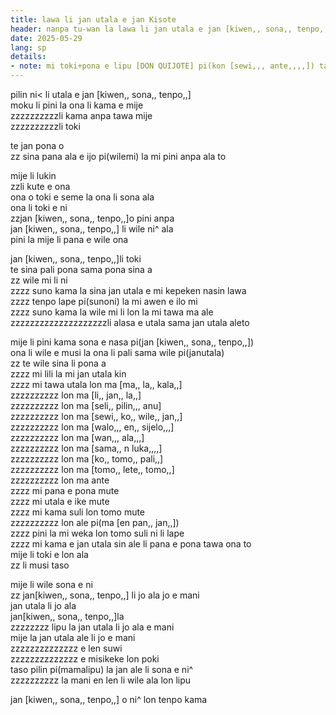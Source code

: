 ```yaml
---
title: lawa li jan utala e jan Kisote
header: nanpa tu-wan la lawa li jan utala e jan [kiwen,, sona,, tenpo,,]
date: 2025-05-29
lang: sp
details:
- note: mi toki+pona e lipu [DON QUIJOTE] pi(kon [sewi,,, ante,,,,]) tan toki [en pan,,, jo,,] 
---
```


pilin ni< li utala e jan [kiwen,, sona,, tenpo,,]  
moku li pini la ona li kama e mije  
zzzzzzzzzzli kama anpa tawa mije  
zzzzzzzzzzli toki

te jan pona o  
zz sina pana ala e ijo pi(wilemi) la mi pini anpa ala to  

mije li lukin  
zzli kute e ona  
ona o toki e seme la ona li sona ala  
ona li toki e ni  
zzjan [kiwen,, sona,, tenpo,,]o pini anpa  
jan [kiwen,, sona,, tenpo,,] li wile ni^ ala  
pini la mije li pana e wile ona  

jan [kiwen,, sona,, tenpo,,]li toki  
te sina pali pona sama pona sina a  
zz wile mi li ni  
zzzz suno kama la sina jan utala e mi kepeken nasin lawa  
zzzz tenpo lape pi(sunoni) la mi awen e ilo mi  
zzzz suno kama la wile mi li lon la mi tawa ma ale  
zzzzzzzzzzzzzzzzzzzzli alasa e utala sama jan utala aleto  

mije li pini kama sona e nasa pi(jan [kiwen,, sona,, tenpo,,])  
ona li wile e musi la ona li pali sama wile pi(janutala)  
zz te wile sina li pona a  
zzzz mi lili la mi jan utala kin  
zzzz mi tawa utala lon ma [ma,, la,, kala,,]  
zzzzzzzzzz lon ma [li,, jan,, la,,]  
zzzzzzzzzz lon ma [seli,, pilin,,, anu]  
zzzzzzzzzz lon ma [sewi,, ko,, wile,, jan,,]  
zzzzzzzzzz lon ma [walo,,, en,, sijelo,,,]  
zzzzzzzzzz lon ma [wan,,, ala,,,]  
zzzzzzzzzz lon ma [sama,, n luka,,,,]  
zzzzzzzzzz lon ma [ko,, tomo,, pali,,]  
zzzzzzzzzz lon ma [tomo,, lete,, tomo,,]  
zzzzzzzzzz lon ma ante  
zzzz mi pana e pona mute  
zzzz mi utala e ike mute  
zzzz mi kama suli lon tomo mute  
zzzzzzzzzz lon ale pi(ma [en pan,, jan,,])  
zzzz pini la mi weka lon tomo suli ni li lape  
zzzz mi kama e jan utala sin ale li pana e pona tawa ona to  
mije li toki e lon ala  
zz li musi taso  

mije li wile sona e ni  
zz jan[kiwen,, sona,, tenpo,,] li jo ala jo e mani  
jan utala li jo ala  
jan[kiwen,, sona,, tenpo,,]la  
zzzzzzzz lipu la jan utala li jo ala e mani  
mije la jan utala ale li jo e mani  
zzzzzzzzzzzzzz e len suwi  
zzzzzzzzzzzzzz e misikeke lon poki  
taso pilin pi(mamalipu) la jan ale li sona e ni^  
zzzzzzzzzz la mani en len li wile ala lon lipu  

jan [kiwen,, sona,, tenpo,,] o ni^ lon tenpo kama  

